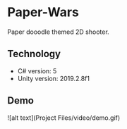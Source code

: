 # Paper-Wars
Paper dooodle themed 2D shooter.

## Technology
* C# version: 5
* Unity version: 2019.2.8f1

## Demo
![alt text](Project Files/video/demo.gif)
